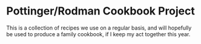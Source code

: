 # Pottinger/Rodman Cookbook Project

This is a collection of recipes we use on a regular basis, and will hopefully be used to produce a family cookbook, if I keep my act together this year.
